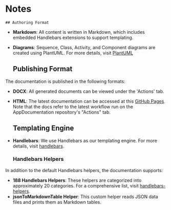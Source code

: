 # Notes

	## Authoring Format
- **Markdown**: All content is written in Markdown, which includes embedded Handlebars extensions to support templating.
- **Diagrams**: Sequence, Class, Activity, and Component diagrams are created using PlantUML. For more details, visit [PlantUML](https://plantuml.com/)

	## Publishing Format
The documentation is published in the following formats:
- **DOCX**: All generated documents can be viewed under the 'Actions' tab.
- **HTML**: The latest documentation can be accessed at this [GitHub Pages](https://crispy-eureka-oznve4n.pages.github.io/). Note that the docs refer to the latest workflow run on the AppDocumentation repository's "Actions" tab.

	## Templating Engine
- **Handlebars**: We use Handlebars as our templating engine. For more details, visit [handlebars](https://handlebarsjs.com/).

	### Handlebars Helpers
In addition to the default Handlebars helpers, the documentation supports:
- **188 Handlebars Helpers**: These helpers are categorized into approximately 20 categories. For a comprehensive list, visit [handlebars-helpers](https://github.com/helpers/handlebars-helpers).
- **jsonToMarkdownTable Helper**: This custom helper reads JSON data files and prints them as Markdown tables.
